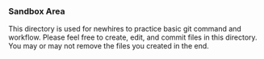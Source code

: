 ### Sandbox Area

This directory is used for newhires to practice basic git command and workflow. Please feel free to create, edit, and commit files in this directory.  You may or may not remove the files you created in the end.
